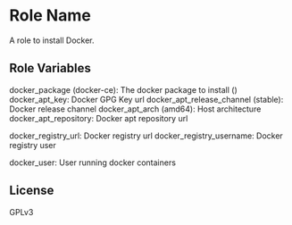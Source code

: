 Role Name
=========

A role to install Docker.

Role Variables
--------------

docker_package (docker-ce): The docker package to install ()
docker_apt_key: Docker GPG Key url
docker_apt_release_channel (stable): Docker release channel
docker_apt_arch (amd64): Host architecture
docker_apt_repository: Docker apt repository url

docker_registry_url: Docker registry url
docker_registry_username: Docker registry user

docker_user: User running docker containers

License
-------

GPLv3